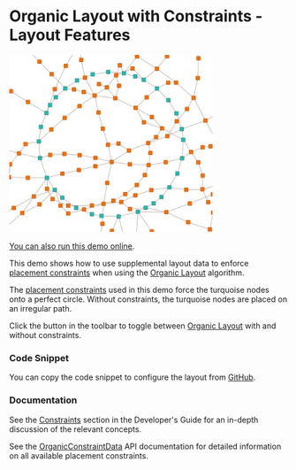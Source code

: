 <!--
 //////////////////////////////////////////////////////////////////////////////
 // @license
 // This file is part of yFiles for HTML.
 // Use is subject to license terms.
 //
 // Copyright (c) by yWorks GmbH, Vor dem Kreuzberg 28,
 // 72070 Tuebingen, Germany. All rights reserved.
 //
 //////////////////////////////////////////////////////////////////////////////
-->
# Organic Layout with Constraints - Layout Features

<img src="../../../doc/demo-thumbnails/layout-organic-constraints.webp" alt="demo-thumbnail" height="320"/>

[You can also run this demo online](https://www.yfiles.com/demos/layout-features/organic-constraints/).

This demo shows how to use supplemental layout data to enforce [placement constraints](https://docs.yworks.com/yfileshtml/#/api/OrganicConstraintData) when using the [Organic Layout](https://docs.yworks.com/yfileshtml/#/api/OrganicLayout) algorithm.

The [placement constraints](https://docs.yworks.com/yfileshtml/#/api/OrganicConstraintData) used in this demo force the turquoise nodes onto a perfect circle. Without constraints, the turquoise nodes are placed on an irregular path.

Click the button in the toolbar to toggle between [Organic Layout](https://docs.yworks.com/yfileshtml/#/api/OrganicLayout) with and without constraints.

### Code Snippet

You can copy the code snippet to configure the layout from [GitHub](https://github.com/yWorks/yfiles-for-html-demos/blob/master/demos/layout-features/organic-constraints/OrganicConstraints.ts).

### Documentation

See the [Constraints](https://docs.yworks.com/yfileshtml/#/dguide/organic_layout-constraints) section in the Developer's Guide for an in-depth discussion of the relevant concepts.

See the [OrganicConstraintData](https://docs.yworks.com/yfileshtml/#/api/OrganicConstraintData) API documentation for detailed information on all available placement constraints.

